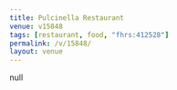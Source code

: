 ```yaml
---
title: Pulcinella Restaurant
venue: v15848
tags: [restaurant, food, "fhrs:412528"]
permalink: /v/15848/
layout: venue
---
```

null